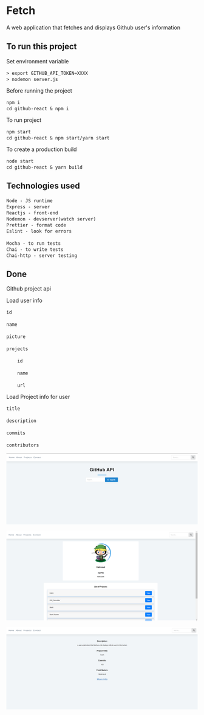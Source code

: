# Fetch

A web application that fetches and displays Github user's information

## To run this project

Set environment variable
```
> export GITHUB_API_TOKEN=XXXX
> nodemon server.js
```
Before running the project
```
npm i 
cd github-react & npm i
```
To run project
```
npm start
cd github-react & npm start/yarn start
```
To create a production build
```
node start
cd github-react & yarn build
```

## Technologies used
```
Node - JS runtime
Express - server
Reactjs - front-end
Nodemon - devserver(watch server)
Prettier - format code
Eslint - look for errors

Mocha - to run tests
Chai - to write tests
Chai-http - server testing
```
## Done

Github project api

Load user info

    id

    name

    picture

    projects

        id

        name

        url

Load Project info for user

    title

    description

    commits

    contributors

![](Images/Screenshot1.png)

![](Images/Screenshot2.png)

![](Images/Screenshot3.png)
